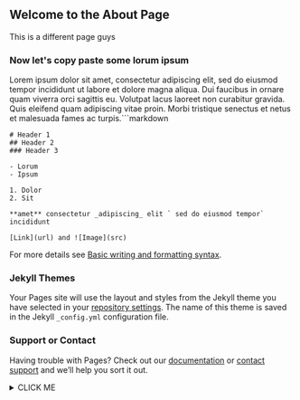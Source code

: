 ## Welcome to the About Page

This is a different page guys

### Now let's copy paste some lorum ipsum

Lorem ipsum dolor sit amet, consectetur adipiscing elit, sed do eiusmod tempor incididunt ut labore et dolore magna aliqua. Dui faucibus in ornare quam viverra orci sagittis eu. Volutpat lacus laoreet non curabitur gravida. Quis eleifend quam adipiscing vitae proin. Morbi tristique senectus et netus et malesuada fames ac turpis.```markdown
````
# Header 1
## Header 2
### Header 3

- Lorum
- Ipsum

1. Dolor
2. Sit

**amet** consectetur _adipiscing_ elit ` sed do eiusmod tempor` incididunt

[Link](url) and ![Image](src)
````

For more details see [Basic writing and formatting syntax](https://docs.github.com/en/github/writing-on-github/getting-started-with-writing-and-formatting-on-github/basic-writing-and-formatting-syntax).

### Jekyll Themes

Your Pages site will use the layout and styles from the Jekyll theme you have selected in your [repository settings](https://github.com/alex-devin/onboarding.tutor.io/settings/pages). The name of this theme is saved in the Jekyll `_config.yml` configuration file.

### Support or Contact

Having trouble with Pages? Check out our [documentation](https://docs.github.com/categories/github-pages-basics/) or [contact support](https://support.github.com/contact) and we’ll help you sort it out.
<details><summary>CLICK ME</summary>
<p>

#### We can hide anything, even code!

    ```
    "Hello World"
    ```

</p>
</details>
